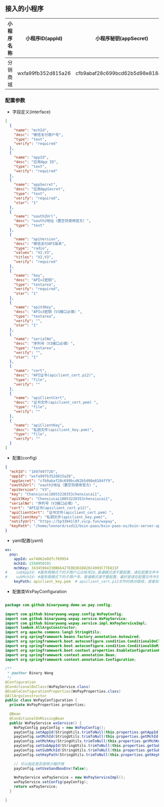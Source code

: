 ## 接入的小程序

| 小程序名称 |      小程序ID(appId)      |           小程序秘钥(appSecret)           | 微信支付商户号(mchId) | 商户APIv2密钥(mchSecret)                        | 商户APIv3密钥(apiV2Key)                       | 服务商证书序列号(mchSerialNumber) | 服务商API私钥路径(privateKeyPath) | 通知回调地址(notifyUrl)       |  
|:-----:|:----------------------:|:------------------------------------:|:---------------|:--------------------------------------------|:------------------------------------------|:--------------------------|:---------------------------|:------------------------|        
| 分销商城  | wxfa99fb352d815a26 | cfb9abaf28c699bcd62b5d98e8184ff9 | 1697497726  | Chenxiucai18853228353chenxiucai1 | Chenxiucai18853228353chenxiucai1 |                           |                            | https://域名/wxpay/wechat |  


### 配置参数
- 字段定义(interface)
~~~json
[
  {
    "name": "mchId",
    "desc": "微信支付商户号",
    "type": "text",
    "verify": "required"
  },
  {
    "name": "appId",
    "desc": "应用App ID",
    "type": "text",
    "verify": "required"
  },
  {
    "name": "appSecret",
    "desc": "应用AppSecret",
    "type": "text",
    "verify": "required",
    "star": "1"
  },
  {
    "name": "oauth2Url",
    "desc": "oauth2地址（置空将使用官方）",
    "type": "text"
  },
  {
    "name": "apiVersion",
    "desc": "微信支付API版本",
    "type": "radio",
    "values": "V2,V3",
    "titles": "V2,V3",
    "verify": "required"
  },
  {
    "name": "key",
    "desc": "APIv2密钥",
    "type": "textarea",
    "verify": "required",
    "star": "1"
  },
  {
    "name": "apiV3Key",
    "desc": "APIv3密钥（V3接口必填）",
    "type": "textarea",
    "verify": "",
    "star": "1"
  },
  {
    "name": "serialNo",
    "desc": "序列号（V3接口必填）",
    "type": "textarea",
    "verify": "",
    "star": "1"
  },
  {
    "name": "cert",
    "desc": "API证书(apiclient_cert.p12)",
    "type": "file",
    "verify": ""
  },
  {
    "name": "apiClientCert",
    "desc": "证书文件(apiclient_cert.pem) ",
    "type": "file",
    "verify": ""
  },
  {
    "name": "apiClientKey",
    "desc": "私钥文件(apiclient_key.pem)",
    "type": "file",
    "verify": ""
  }
]
~~~


- 配置(config)
~~~json
{
  "mchId": "1697497726",
  "appId": "wxfa99fb352d815a26",
  "appSecret": "cfb9abaf28c699bcd62b5d98e8184ff9",
  "oauth2Url": "oauth2地址（置空将使用官方）",
  "apiVersion": "V3",
  "key": "Chenxiucai18853228353chenxiucai1",
  "apiV3Key": "Chenxiucai18853228353chenxiucai1",
  "serialNo": "序列号（V3接口必填）",
  "cert": "API证书(apiclient_cert.p12)",
  "apiClientCert": "证书文件(apiclient_cert.pem) ",
  "apiClientKey": "私钥文件(apiclient_key.pem)",
  "notifyUrl": "https://5p33041l87.vicp.fun/wxpay",
  "keyPath": "/home/leonard/ssd12/bsin-paas/bsin-paas-os/bsin-server-apps/bsin-server-waas/doc/miniapp/链动2+1/1697497726_20241106_cert/apiclient_key.pem"
}
~~~

- yaml配置(yaml)
~~~yaml
wx:
  pay:
    appId: wx74862e0dfcf69954
    mchId: 1558950191
    mchKey: 34345964330B66427E0D3D28826C4993C77E631F
#    subAppId: #服务商模式下的子商户公众账号ID,普通模式请不要配置，请在配置文件中将对应项删除
#    subMchId: #服务商模式下的子商户号，普通模式请不要配置，最好是请在配置文件中将对应项删除
    keyPath: apiclient_key.pem  # apiclient_cert.p12文件的绝对路径，或者如果放在项目中，请以classpath:开头指定
~~~
- 配置类WxPayConfiguration
~~~java

package com.github.binarywang.demo.wx.pay.config;
 
import com.github.binarywang.wxpay.config.WxPayConfig;
import com.github.binarywang.wxpay.service.WxPayService;
import com.github.binarywang.wxpay.service.impl.WxPayServiceImpl;
import lombok.AllArgsConstructor;
import org.apache.commons.lang3.StringUtils;
import org.springframework.beans.factory.annotation.Autowired;
import org.springframework.boot.autoconfigure.condition.ConditionalOnClass;
import org.springframework.boot.autoconfigure.condition.ConditionalOnMissingBean;
import org.springframework.boot.context.properties.EnableConfigurationProperties;
import org.springframework.context.annotation.Bean;
import org.springframework.context.annotation.Configuration;
 
/**
 * @author Binary Wang
 */
@Configuration
@ConditionalOnClass(WxPayService.class)
@EnableConfigurationProperties(WxPayProperties.class)
@AllArgsConstructor
public class WxPayConfiguration {
  private WxPayProperties properties;
 
  @Bean
  @ConditionalOnMissingBean
  public WxPayService wxService() {
    WxPayConfig payConfig = new WxPayConfig();
    payConfig.setAppId(StringUtils.trimToNull(this.properties.getAppId()));
    payConfig.setMchId(StringUtils.trimToNull(this.properties.getMchId()));
    payConfig.setMchKey(StringUtils.trimToNull(this.properties.getMchKey()));
    payConfig.setSubAppId(StringUtils.trimToNull(this.properties.getSubAppId()));
    payConfig.setSubMchId(StringUtils.trimToNull(this.properties.getSubMchId()));
    payConfig.setKeyPath(StringUtils.trimToNull(this.properties.getKeyPath()));
 
    // 可以指定是否使用沙箱环境
    payConfig.setUseSandboxEnv(false);
 
    WxPayService wxPayService = new WxPayServiceImpl();
    wxPayService.setConfig(payConfig);
    return wxPayService;
  }
 
}
~~~